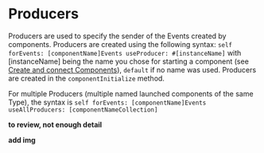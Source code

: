 # Producers
Producers are used to specify the sender of the Events created by components.
Producers are created using the following syntax:
`self forEvents: [componentName]Events useProducer: #[instanceName]`
with [instanceName] being the name you chose for starting a component (see [Create and connect Components](https://github.com/OpenSmock/Molecule/blob/main/documentation/Create%20and%20connect%20Components)), `default` if no name was used.
Producers are created in the `componentInitialize` method.

For multiple Producers (multiple named launched components of the same Type), the syntax is
`self forEvents: [componentName]Events useAllProducers: [componentNameCollection]`

**to review, not enough detail**

**add img**
